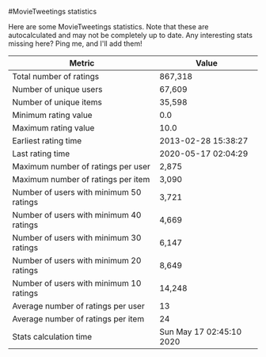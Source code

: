 #MovieTweetings statistics

Here are some MovieTweetings statistics. Note that these are autocalculated and may not be completely up to date. Any interesting stats missing here? Ping me, and I'll add them!

Metric | Value
--- | ---
Total number of ratings                 | 867,318
Number of unique users                  | 67,609
Number of unique items                  | 35,598
Minimum rating value                    | 0.0
Maximum rating value                    | 10.0
Earliest rating time                    | 2013-02-28 15:38:27
Last rating time                        | 2020-05-17 02:04:29
Maximum number of ratings per user      | 2,875
Maximum number of ratings per item      | 3,090
Number of users with minimum 50 ratings | 3,721
Number of users with minimum 40 ratings | 4,669
Number of users with minimum 30 ratings | 6,147
Number of users with minimum 20 ratings | 8,649
Number of users with minimum 10 ratings | 14,248
Average number of ratings per user      | 13
Average number of ratings per item      | 24
Stats calculation time                  | Sun May 17 02:45:10 2020

